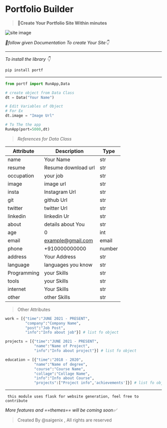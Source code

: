 # Portfolio Builder

>  **🔧Create Your Portfolio Site Within minutes**

![site image](https://lh3.googleusercontent.com/ltHaeziGbC3kvBIZKAhmuS9FVfBb7u1vFnvMPLd5PL1vH-yK7BEA-laSoVT4gdY2V6E=w2400)

 *📃follow given Documentation To create Your Site👇*

---
*To install the library 👇*

```python
pip install portf
```
---
```python
from portf import RunApp,Data

# create object from Data Class
dt = Data("Your Name")

# Edit Variables of Object 
# For Ex
dt.image = "Image Url"

# To The the app
RunApp(port=5000,dt)

```

> *References for Data Class*

| Attribute | Description | Type 
| -----   | ---- | ---- 
| name | Your Name | str 
| resume | Resume download url | str 
| occupation  | your job | str 
|image | image url | str
| insta | Instagram Url | str
| git | github Url | str
| twitter | twitter Url | str
| linkedin | linkedin Ur | str
| about | details about You | str
| age | 0 | int
email | example@gmail.com | email
|phone | +910000000000 | number
address | Your Address | str
language | languages you know | str
Programming | your Skills | str
tools | your Skills | str
internet | Your Skills | str
other | other Skills | str

> Other Attributes

```python 
work = [{"time":"JUNE 2021 - PRESENT",
         "company":"Company Name",
         "post":"Job Post",
         "info":"Info about job"}] # list fo object

projects = [{"time":"JUNE 2021 - PRESENT",
             "name":"Name of Project",
             "info":"Info about project"}] # list fo object

education = [{"time":"2018 - 2020",
             "name":"Name of degree",
             "course":"Course Name",
             "collage":"Collage Name",
             "info":"Info about Course",
             "projects":["Project info",'achievements']}] # list fo object
```
---
` this module uses flask for website generation, feel free to contribute`

*More features and ==themes== will be coming soon✅*

> Created By @saigenix , All rights are reserved
